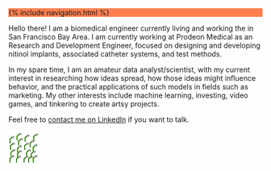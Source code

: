 
<!-- <html>
  <head>
    <meta charset="utf-8">
    <title>{{ page.title }}</title>
  </head>
  <body>
    
    {{ content }}
  </body>
</html> -->

<nav style="background-color:coral">
    {% include navigation.html %}
</nav>

Hello there! I am a biomedical engineer currently living and working the in San Francisco Bay Area. I am currently working at Prodeon Medical as an Research and Development Engineer, focused on designing and developing nitinol implants, associated catheter systems, and test methods. 

In my spare time, I am an amateur data analyst/scientist, with my current interest in researching how ideas spread, how those ideas might influence behavior, and the practical applications of such models in fields such as marketing. My other interests include machine learning, investing, video games, and tinkering to create artsy projects.

Feel free to [contact me on LinkedIn](https://www.linkedin.com/in/kennethcchang/) if you want to talk.

![My helpful screenshot](/assets/WhiteFlowerBloom.gif)

